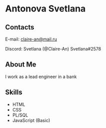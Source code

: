 # Antonova Svetlana

## Contacts

E-mail: claire-an@mail.ru

Discord: Svetlana (@Claire-An)
Svetlana#2578

## About Me

I work as a lead engineer in a bank

## Skills

* HTML
* CSS
* PL/SQL
* JavaScript (Basic)

